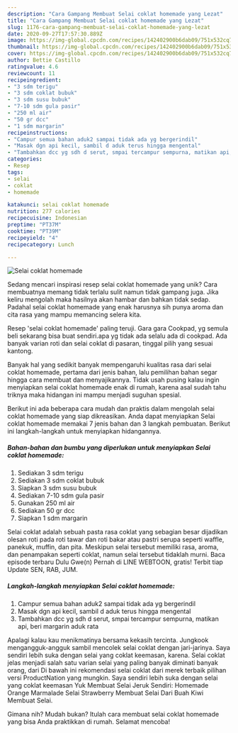 ```yaml
---
description: "Cara Gampang Membuat Selai coklat homemade yang Lezat"
title: "Cara Gampang Membuat Selai coklat homemade yang Lezat"
slug: 1176-cara-gampang-membuat-selai-coklat-homemade-yang-lezat
date: 2020-09-27T17:57:30.889Z
image: https://img-global.cpcdn.com/recipes/142402900b6dab09/751x532cq70/selai-coklat-homemade-foto-resep-utama.jpg
thumbnail: https://img-global.cpcdn.com/recipes/142402900b6dab09/751x532cq70/selai-coklat-homemade-foto-resep-utama.jpg
cover: https://img-global.cpcdn.com/recipes/142402900b6dab09/751x532cq70/selai-coklat-homemade-foto-resep-utama.jpg
author: Bettie Castillo
ratingvalue: 4.6
reviewcount: 11
recipeingredient:
- "3 sdm terigu"
- "3 sdm coklat bubuk"
- "3 sdm susu bubuk"
- "7-10 sdm gula pasir"
- "250 ml air"
- "50 gr dcc"
- "1 sdm margarin"
recipeinstructions:
- "Campur semua bahan aduk2 sampai tidak ada yg bergerindil"
- "Masak dgn api kecil, sambil d aduk terus hingga mengental"
- "Tambahkan dcc yg sdh d serut, smpai tercampur sempurna, matikan api, beri margarin aduk rata"
categories:
- Resep
tags:
- selai
- coklat
- homemade

katakunci: selai coklat homemade 
nutrition: 277 calories
recipecuisine: Indonesian
preptime: "PT37M"
cooktime: "PT39M"
recipeyield: "4"
recipecategory: Lunch

---
```



![Selai coklat homemade](https://img-global.cpcdn.com/recipes/142402900b6dab09/751x532cq70/selai-coklat-homemade-foto-resep-utama.jpg)

Sedang mencari inspirasi resep selai coklat homemade yang unik? Cara membuatnya memang tidak terlalu sulit namun tidak gampang juga. Jika keliru mengolah maka hasilnya akan hambar dan bahkan tidak sedap. Padahal selai coklat homemade yang enak harusnya sih punya aroma dan cita rasa yang mampu memancing selera kita.

Resep &#39;selai coklat homemade&#39; paling teruji. Gara gara Cookpad, yg semula beli sekarang bisa buat sendiri.apa yg tidak ada selalu ada di cookpad. Ada banyak varian roti dan selai coklat di pasaran, tinggal pilih yang sesuai kantong.

Banyak hal yang sedikit banyak mempengaruhi kualitas rasa dari selai coklat homemade, pertama dari jenis bahan, lalu pemilihan bahan segar hingga cara membuat dan menyajikannya. Tidak usah pusing kalau ingin menyiapkan selai coklat homemade enak di rumah, karena asal sudah tahu triknya maka hidangan ini mampu menjadi suguhan spesial.


Berikut ini ada beberapa cara mudah dan praktis dalam mengolah selai coklat homemade yang siap dikreasikan. Anda dapat menyiapkan Selai coklat homemade memakai 7 jenis bahan dan 3 langkah pembuatan. Berikut ini langkah-langkah untuk menyiapkan hidangannya.

<!--inarticleads1-->

##### Bahan-bahan dan bumbu yang diperlukan untuk menyiapkan Selai coklat homemade:

1. Sediakan 3 sdm terigu
1. Sediakan 3 sdm coklat bubuk
1. Siapkan 3 sdm susu bubuk
1. Sediakan 7-10 sdm gula pasir
1. Gunakan 250 ml air
1. Sediakan 50 gr dcc
1. Siapkan 1 sdm margarin


Selai coklat adalah sebuah pasta rasa coklat yang sebagian besar dijadikan olesan roti pada roti tawar dan roti bakar atau pastri serupa seperti waffle, panekuk, muffin, dan pita. Meskipun selai tersebut memiliki rasa, aroma, dan penampakan seperti coklat, namun selai tersebut tidaklah murni. Baca episode terbaru Dulu Gwe(n) Pernah di LINE WEBTOON, gratis! Terbit tiap Update SEN, RAB, JUM. 

<!--inarticleads2-->

##### Langkah-langkah menyiapkan Selai coklat homemade:

1. Campur semua bahan aduk2 sampai tidak ada yg bergerindil
1. Masak dgn api kecil, sambil d aduk terus hingga mengental
1. Tambahkan dcc yg sdh d serut, smpai tercampur sempurna, matikan api, beri margarin aduk rata


Apalagi kalau kau menikmatinya bersama kekasih tercinta. Jungkook mengangguk-angguk sambil mencolek selai coklat dengan jari-jarinya. Saya sendiri lebih suka dengan selai yang coklat keemasan, karena. Selai coklat jelas menjadi salah satu varian selai yang paling banyak diminati banyak orang, dari Di bawah ini rekomendasi selai coklat dari merek terbaik pilihan versi ProductNation yang mungkin. Saya sendiri lebih suka dengan selai yang coklat keemasan Yuk Membuat Selai Jeruk Sendiri: Homemade Orange Marmalade Selai Strawberry Membuat Selai Dari Buah Kiwi Membuat Selai. 

Gimana nih? Mudah bukan? Itulah cara membuat selai coklat homemade yang bisa Anda praktikkan di rumah. Selamat mencoba!
